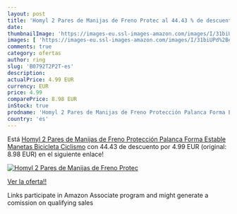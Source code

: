 ```yaml
---
layout: post
title: 'Homyl 2 Pares de Manijas de Freno Protec al 44.43 % de descuento'
date: 
thumbnailImage: 'https://images-eu.ssl-images-amazon.com/images/I/31biUPd%2BebL._SL200_.jpg'
images: [ 'https://images-eu.ssl-images-amazon.com/images/I/31biUPd%2BebL._SL200_.jpg' ]
comments: true
category: ofertas
author: ring
slug: 'B0792T2P2T-es'
description:
actualPrice: 4.99 EUR
currency: EUR
price: 4.99
comparePrice: 8.98 EUR
inStock: true
prodname: 'Homyl 2 Pares de Manijas de Freno Protección Palanca Forma Estable Manetas Bicicleta Ciclismo'
country: 'es'
---
```


Está [Homyl 2 Pares de Manijas de Freno Protección Palanca Forma Estable Manetas Bicicleta Ciclismo](https://www.amazon.es/dp/B0792T2P2T/?tag=tolees-21) con 44.43 de descuento por 4.99 EUR (original: 8.98 EUR) en el siguiente enlace!

[![Homyl 2 Pares de Manijas de Freno Protec](https://images-eu.ssl-images-amazon.com/images/I/31biUPd%2BebL._SL200_.jpg)](https://www.amazon.es/dp/B0792T2P2T/?tag=tolees-21)

[Ver la oferta!!](https://www.amazon.es/dp/B0792T2P2T/?tag=tolees-21)

Links participate in Amazon Associate program and might generate a comission on qualifying sales


